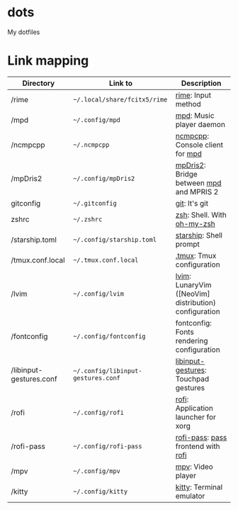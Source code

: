 # dots

My dotfiles

# Link mapping

| Directory               | Link to                            | Description                                             |
| ----------------------- | ---------------------------------- | ------------------------------------------------------- |
| /rime                   | `~/.local/share/fcitx5/rime`       | [rime]: Input method                                    |
| /mpd                    | `~/.config/mpd`                    | [mpd]: Music player daemon                              |
| /ncmpcpp                | `~/.ncmpcpp`                       | [ncmpcpp]: Console client for [mpd]                     |
| /mpDris2                | `~/.config/mpDris2`                | [mpDris2]: Bridge between [mpd] and MPRIS 2             |
| gitconfig               | `~/.gitconfig`                     | [git]: It's git                                         |
| zshrc                   | `~/.zshrc`                         | [zsh]: Shell. With [oh-my-zsh]                          |
| /starship.toml          | `~/.config/starship.toml`          | [starship]: Shell prompt                                |
| /tmux.conf.local        | `~/.tmux.conf.local`               | [.tmux]: Tmux configuration                             |
| /lvim                   | `~/.config/lvim`                   | [lvim]: LunaryVim ([NeoVim] distribution) configuration |
| /fontconfig             | `~/.config/fontconfig`             | fontconfig: Fonts rendering configuration               |
| /libinput-gestures.conf | `~/.config/libinput-gestures.conf` | [libinput-gestures]: Touchpad gestures                  |
| /rofi                   | `~/.config/rofi`                   | [rofi]: Application launcher for xorg                   |
| /rofi-pass              | `~/.config/rofi-pass`              | [rofi-pass]: [pass] frontend with [rofi]                |
| /mpv                    | `~/.config/mpv`                    | [mpv]: Video player                                     |
| /kitty                  | `~/.config/kitty`                  | [kitty]: Terminal emulator                              |

[rime]: https://rime.im/
[ncmpcpp]: https://rybczak.net/ncmpcpp/
[mpd]: https://www.musicpd.org/
[mpdris2]: https://github.com/eonpatapon/mpDris2
[git]: https://git-scm.com/
[zsh]: https://www.zsh.org/
[oh-my-zsh]: https://github.com/ohmyzsh/ohmyzsh
[starship]: https://starship.rs/
[.tmux]: https://github.com/gpakosz/.tmux
[lvim]: https://github.com/LunarVim/LunarVim
[nvim]: https://neovim.io/
[libinput-gestures]: https://github.com/bulletmark/libinput-gestures
[rofi]: https://github.com/davatorium/rofi
[rofi-pass]: https://github.com/carnager/rofi-pass
[pass]: https://www.passwordstore.org/
[mpv]: https://mpv.io/
[kitty]: https://sw.kovidgoyal.net/kitty/
